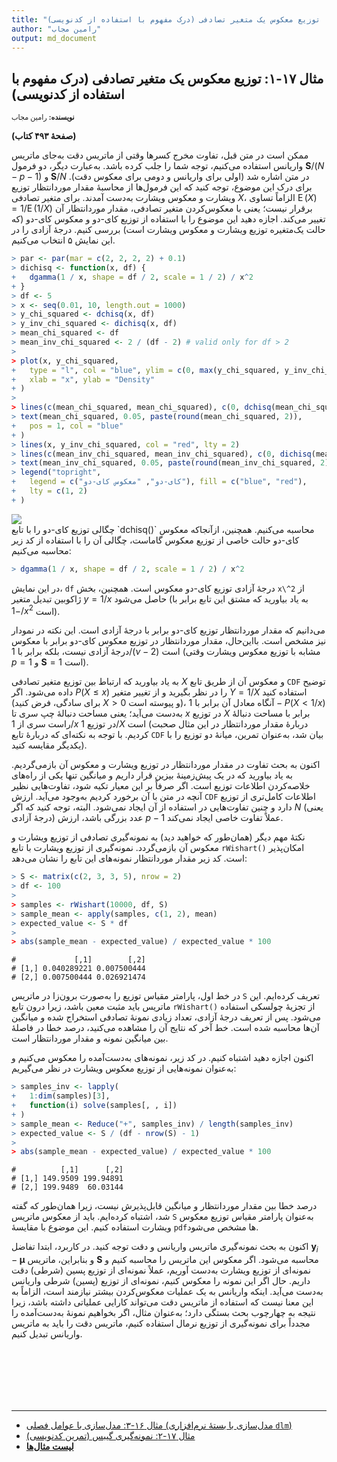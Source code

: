 ```yaml
---
title: "مثال ۱۷-۱: توزیع معکوس یک متغیر تصادفی (درک مفهوم با استفاده از کدنویسی)"
author: "رامین مجاب"
output: md_document
---
```

##  مثال ۱۷-۱: توزیع معکوس یک متغیر تصادفی (درک مفهوم با استفاده از کدنویسی)
<p style='font-size: 0.8em;'><b>نویسنده:</b> <span>رامین مجاب</span></p>

**(صفحهٔ ۴۹۳ کتاب)**

ممکن است در متن قبل، تفاوت مخرج کسرها وقتی از ماتریس   دقت به‌جای ماتریس واریانس استفاده می‌کنیم، توجه شما را جلب کرده باشد.  به‌عبارت دیگر، دو فرمول $\mathbf{S}/(N-p-1)$ و $\mathbf{S}/N$ در متن اشاره شد (اولی برای واریانس و دومی برای معکوس دقت). برای درک این موضوع، توجه کنید که این فرمول‌ها از محاسبهٔ مقدار موردانتظار توزیع ویشارت و معکوس ویشارت به‌دست آمدند.  برای متغیر تصادفی $X$، الزاماً تساوی $\operatorname{E}(X)=1/\operatorname{E}(1/X)$ برقرار نیست؛ یعنی با معکوس‌کردن متغیر تصادفی، مقدار موردانتظار آن تغییر می‌کند. اجازه دهید این موضوع را با استفاده از توزیع کای-دو و معکوس کای-دو (که حالت یک‌متغیره توزیع ویشارت و معکوس ویشارت است) بررسی کنیم. درجهٔ آزادی را در این نمایش ۵ انتخاب می‌کنیم.


``` r
> par <- par(mar = c(2, 2, 2, 2) + 0.1)
> dichisq <- function(x, df) {
+   dgamma(1 / x, shape = df / 2, scale = 1 / 2) / x^2
+ }
> df <- 5
> x <- seq(0.01, 10, length.out = 1000)
> y_chi_squared <- dchisq(x, df)
> y_inv_chi_squared <- dichisq(x, df)
> mean_chi_squared <- df
> mean_inv_chi_squared <- 2 / (df - 2) # valid only for df > 2
> 
> plot(x, y_chi_squared,
+   type = "l", col = "blue", ylim = c(0, max(y_chi_squared, y_inv_chi_squared)),
+   xlab = "x", ylab = "Density"
+ )
> 
> lines(c(mean_chi_squared, mean_chi_squared), c(0, dchisq(mean_chi_squared, df)), col = "blue", lty = 2)
> text(mean_chi_squared, 0.05, paste(round(mean_chi_squared, 2)),
+   pos = 1, col = "blue"
+ )
> lines(x, y_inv_chi_squared, col = "red", lty = 2)
> lines(c(mean_inv_chi_squared, mean_inv_chi_squared), c(0, dichisq(mean_inv_chi_squared, df)), col = "red", lty = 2)
> text(mean_inv_chi_squared, 0.05, paste(round(mean_inv_chi_squared, 2)), pos = 1, col = "red")
> legend("topright",
+   legend = c("کای-دو", "معکوس کای-دو"), fill = c("blue", "red"),
+   lty = c(1, 2)
+ )
```

<img src="/rstatistics63/assets/images/matrix_book_fa/fig_distribution_inverse-1.svg" style="display: block; margin: auto;" />
چگالی توزیع کای-دو را با تابع `dchisq()` محاسبه می‌کنیم. همچنین، ازآنجاکه معکوس کای-دو حالت خاصی از توزیع معکوس گاماست، چگالی آن را با استفاده از کد زیر محاسبه می‌کنیم:

``` r
> dgamma(1 / x, shape = df / 2, scale = 1 / 2) / x^2
```
در این نمایش، `df` درجهٔ آزادی توزیع کای-دو معکوس است. همچنین، بخش `x\^2` از ژاکوبین تبدیل متغیر $y=1/x$ حاصل می‌شود (به یاد  بیاورید که مشتق این تابع برابر با $-1/x^2$ است).

می‌دانیم که مقدار موردانتظار توزیع کای-دو برابر با درجهٔ آزادی است. این نکته در نمودار نیز مشخص است. بااین‌حال، مقدار موردانتظار در توزیع معکوس کای-دو برابر با معکوس درجهٔ آزادی نیست، بلکه برابر با $1/(\nu-2)$ است (مشابه با توزیع معکوس ویشارت وقتی $p=1$ و $\mathbf{S}=1$ است).

به یاد بیاورید که ارتباط بین توزیع متغیر تصادفی $X$ و معکوس آن از طریق تابع `CDF` توضیح داده می‌شود. اگر $P(X\le x)$ را در نظر بگیرید و از تغییر متغیر $Y=1/X$ استفاده کنید (برای سادگی، فرض کنید $X>0$ و پیوسته است)، آنگاه معادل آن برابر با $1-P(X< 1/x)$ به‌دست می‌آید؛ یعنی مساحت دنبالهٔ چپ سری تا $x$ در توزیع $X$ برابر با مساحت دنبالهٔ راست سری از $1/x$ در توزیع $1/X$ است (دربارهٔ مقدار موردانتظار در این مثال صحبت کردیم. با توجه به نکته‌ای که دربارهٔ تابع `CDF` بیان شد، به‌عنوان تمرین، میانهٔ دو توزیع را با یکدیگر مقایسه کنید).

اکنون به بحث تفاوت در مقدار موردانتظار در توزیع ویشارت و معکوس آن بازمی‌گردیم. به یاد بیاورید که در یک پیش‌زمینهٔ بیزین قرار داریم و میانگین تنها یکی از راه‌های خلاصه‌کردن اطلاعات توزیع است. اگر صرفاً بر این معیار تکیه شود، تفاوت‌هایی نظیر آنچه در متن با آن برخورد کردیم به‌وجود می‌آید. ارزش `CDF` اطلاعات کامل‌تری از توزیع دارد و چنین تفاوت‌هایی در استفاده از آن ایجاد نمی‌شود. البته، توجه کنید که اگر $N$ (یعنی درجهٔ آزادی) عدد بزرگی باشد،  ارزش $p-1$ عملاً تفاوت خاصی ایجاد نمی‌کند.

نکتهٔ مهم دیگر (همان‌طور که خواهید دید) به نمونه‌گیری تصادفی از توزیع ویشارت و معکوس آن بازمی‌گردد. نمونه‌گیری از توزیع ویشارت با تابع `rWishart()` امکان‌پذیر است. کد زیر مقدار موردانتظار نمونه‌های این تابع را نشان می‌دهد:

``` r
> S <- matrix(c(2, 3, 3, 5), nrow = 2)
> df <- 100
> 
> samples <- rWishart(10000, df, S)
> sample_mean <- apply(samples, c(1, 2), mean)
> expected_value <- S * df
> 
> abs(sample_mean - expected_value) / expected_value * 100
```

```
#             [,1]        [,2]
# [1,] 0.040289221 0.007500444
# [2,] 0.007500444 0.026921474
```
در خط اول، پارامتر مقیاس توزیع را به‌صورت برون‌زا در ماتریس `S` تعریف کرده‌ایم. این ماتریس باید مثبت معین باشد، زیرا درون تابع `rWishart()` از تجزیهٔ چولسکی استفاده می‌شود. پس از تعریف درجهٔ آزادی، تعداد زیادی نمونهٔ تصادفی استخراج شده و میانگین آن‌ها محاسبه شده است. خط آخر که نتایج آن را مشاهده می‌کنید، درصد خطا در فاصلهٔ بین میانگین نمونه و مقدار موردانتظار است.

اکنون اجازه دهید اشتباه کنیم. در کد زیر، نمونه‌های به‌دست‌آمده را معکوس می‌کنیم و به‌عنوان نمونه‌هایی از توزیع معکوس ویشارت در نظر می‌گیریم:

``` r
> samples_inv <- lapply(
+   1:dim(samples)[3],
+   function(i) solve(samples[, , i])
+ )
> sample_mean <- Reduce("+", samples_inv) / length(samples_inv)
> expected_value <- S / (df - nrow(S) - 1)
> 
> abs(sample_mean - expected_value) / expected_value * 100
```

```
#          [,1]      [,2]
# [1,] 149.9509 199.94891
# [2,] 199.9489  60.03144
```
درصد خطا بین مقدار موردانتظار و میانگین قابل‌پذیرش نیست، زیرا همان‌طور که گفته شد، اشتباه کرده‌ایم.  باید از معکوس ماتریس `S` به‌عنوان پارامتر مقیاس توزیع معکوس ویشارت استفاده کنیم.  این موضوع با مقایسهٔ `pdf`ها مشخص می‌شود.

اکنون به بحث نمونه‌گیری ماتریس واریانس و دقت توجه کنید. در کاربرد، ابتدا تفاضل $\mathbf{y}_i-\boldsymbol{\mu}$ و بنابراین، ماتریس $\mathbf{S}$ محاسبه می‌شود. اگر معکوس این ماتریس را محاسبه کنیم و نمونه‌ای از توزیع ویشارت به‌دست آوریم، عملاً نمونه‌ای از توزیع پسین (شرطی) دقت داریم. حال اگر این نمونه را معکوس کنیم، نمونه‌ای از توزیع (پسین) شرطی واریانس به‌دست می‌آید. اینکه واریانس به یک عملیات معکوس‌کردن بیشتر نیازمند است، الزاماً به این معنا نیست که استفاده از ماتریس دقت می‌تواند کارایی عملیاتی داشته باشد، زیرا نتیجه به چهارچوب بحث بستگی دارد؛ به‌عنوان مثال، اگر بخواهیم نمونهٔ به‌دست‌آمده را مجدداً برای نمونه‌گیری از توزیع نرمال استفاده کنیم، ماتریس دقت را باید به ماتریس واریانس تبدیل کنیم.


<p style='margin-bottom:3cm;'></p><hr/>

- [مثال ۱۶-۳: مدل‌سازی با عوامل فصلی (مدل‌سازی با بستهٔ نرم‌افزاری `dlm`)](matrix_book_fa_example16.3.html)
- [مثال ۱۷-۲: نمونه‌گیری گیبس (تمرین کدنویسی)](matrix_book_fa_example17.2.html)
- [<b>لیست مثال‌ها</b>](matrix_book_fa.html)
